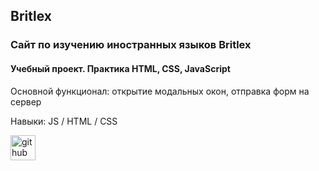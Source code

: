 ## Britlex
### Сайт по изучению иностранных языков Britlex

#### Учебный проект. Практика HTML, CSS, JavaScript

Основной функционал: открытие модальных окон, отправка форм на сервер

Навыки: JS / HTML / CSS


[<img src='https://cdn.jsdelivr.net/npm/simple-icons@3.0.1/icons/github.svg' alt='github' height='40'>](https://github.com/Regina5425)  


